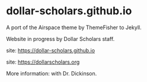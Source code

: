 # dollar-scholars.github.io

A port of the Airspace theme by ThemeFisher to Jekyll.

Website in progress by Dollar Scholars staff.

site: https://dollar-scholars.github.io


site: https://dollarscholars.org

More information: with Dr. Dickinson.
